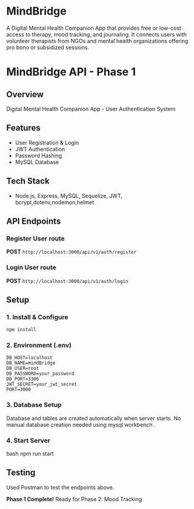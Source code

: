 # MindBridge
A Digital Mental Health Companion App that provides free or low-cost access to therapy, mood tracking, and journaling.  It connects users with volunteer therapists from NGOs and mental health organizations offering pro bono or subsidized sessions.

# MindBridge API - Phase 1

## Overview
Digital Mental Health Companion App - User Authentication System

## Features 
- User Registration & Login
- JWT Authentication  
- Password Hashing
- MySQL Database

## Tech Stack
- Node.js, Express, MySQL, Sequelize, JWT, bcrypt,dotenv,nodemon,helmet

## API Endpoints

### Register User route
**POST** `http://localhost:3000/api/v1/auth/register`


### Login User route 
**POST** `http://localhost:3000/api/v1/auth/login`


## Setup

### 1. Install & Configure
```bash
npm install
```

### 2. Environment (.env)
```env
DB_HOST=localhost
DB_NAME=mindBridge
DB_USER=root
DB_PASSWORD=your_password
DB_PORT=3306
JWT_SECRET=your_jwt_secret
PORT=3000
```

### 3. Database Setup
Database and tables are created automatically when server starts. No manual database creation needed using mysql workbench .

### 4. Start Server
bash
npm run start


## Testing
Used Postman to test the endpoints above.

**Phase 1 Complete!**  Ready for Phase 2: Mood Tracking
